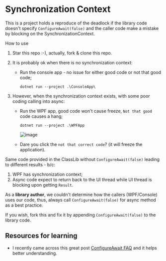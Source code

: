 # Synchronization Context

This is a project holds a reproduce of the deadlock if the library code doesn't specify `ConfigureAwait(false)` and the caller code make a mistake by blocking on the SynchronizationContext.

How to use

1. Star this repo :-), actually, fork & clone this repo.

1. It is probably ok when there is no synchronization context:

    * Run the console app - no issue for either good code or not that good code;

        ```shell
        dotnet run --project .\ConsoleApp\
        ```

1. However, when the synchronization context exists, with some poor coding calling into async:
    * Run the WPF app, good code won't cause freeze, `Not that good` code causes a hang;

        ```shell
        dotnet run --project .\WPFApp
        ```
        ![image](https://user-images.githubusercontent.com/3674549/162096168-33e0f032-05a4-4c9b-8c40-61bf544195e7.png)

    * Dare you click the `not that correct code`? (it will freeze the application).

Same code provided in the ClassLib without `ConfigureAwait(false)` leading to different results - b/c:

1. WPF has synchronization context;
2. Async code expect to return back to the UI thread while UI thread is blocking upon getting `Result`.

As a **library author**, we couldn't determine how the callers (WPF/Console) uses our code, thus, always call `ConfigureAwait(false)` for async method as a best practice.

If you wish, fork this and fix it by appending `ConfigureAwait(false)` to the library code.


## Resources for learning

* I recently came across this great post [ConfigureAwait FAQ](https://devblogs.microsoft.com/dotnet/configureawait-faq/) and it helps better understanding.

